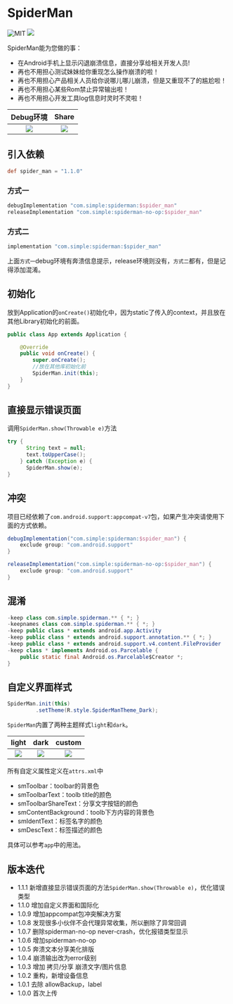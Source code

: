 # SpiderMan

![MIT](https://img.shields.io/badge/license-MIT-blue.svg)	![](https://img.shields.io/badge/JCenter-1.1.0-blue.svg)


SpiderMan能为您做的事：

* 在Android手机上显示闪退崩溃信息，直接分享给相关开发人员!
* 再也不用担心测试妹妹给你重现怎么操作崩溃的啦！
* 再也不用担心产品相关人员给你说哪儿哪儿崩溃，但是又重现不了的尴尬啦！
* 再也不用担心某些Rom禁止异常输出啦！
* 再也不用担心开发工具log信息时灵时不灵啦！

|                      Debug环境                       |                        Share                         |
| :--------------------------------------------------: | :--------------------------------------------------: |
| ![](https://i.loli.net/2019/02/24/5c726eacdd5b4.png) | ![](https://i.loli.net/2019/02/24/5c726ecdedd97.png) |

## 引入依赖

```groovy
def spider_man = "1.1.0"
```

### 方式一

```groovy
debugImplementation "com.simple:spiderman:$spider_man"
releaseImplementation "com.simple:spiderman-no-op:$spider_man"
```

### 方式二

```java
implementation "com.simple:spiderman:$spider_man"
```

上面`方式一`debug环境有奔溃信息提示，release环境则没有，`方式二`都有，但是记得添加混淆。

## 初始化

放到Application的`onCreate()`初始化中，因为static了传入的context，并且放在其他Library初始化的前面。

```java
public class App extends Application {

    @Override
    public void onCreate() {
        super.onCreate();
        //放在其他库初始化前
        SpiderMan.init(this);
    }
}
```

## 直接显示错误页面

调用`SpiderMan.show(Throwable e)`方法

```java
try {
      String text = null;
      text.toUpperCase();
    } catch (Exception e) {
      SpiderMan.show(e);
}
```

## 冲突

项目已经依赖了`com.android.support:appcompat-v7`包，如果产生冲突请使用下面的方式依赖。

```groovy
debugImplementation("com.simple:spiderman:$spider_man") {
    exclude group: "com.android.support"
}

releaseImplementation("com.simple:spiderman-no-op:$spider_man") {
    exclude group: "com.android.support"
}
```

## 混淆

```java
-keep class com.simple.spiderman.** { *; }
-keepnames class com.simple.spiderman.** { *; }
-keep public class * extends android.app.Activity
-keep public class * extends android.support.annotation.** { *; }
-keep public class * extends android.support.v4.content.FileProvider
-keep class * implements Android.os.Parcelable {
    public static final Android.os.Parcelable$Creator *;
}
```

## 自定义界面样式

```java
SpiderMan.init(this)
         .setTheme(R.style.SpiderManTheme_Dark);
```

`SpiderMan`内置了两种主题样式`light`和`dark`。

|                        light                         |                         dark                         |                        custom                        |
| :--------------------------------------------------: | :--------------------------------------------------: | :--------------------------------------------------: |
| ![](https://i.loli.net/2019/02/24/5c726ef04a909.png) | ![](https://i.loli.net/2019/02/24/5c726f0dc7159.png) | ![](https://i.loli.net/2019/02/24/5c72a0f278b9b.png) |

所有自定义属性定义在`attrs.xml`中

* smToolbar：toolbar的背景色
* smToolbarText：toolb title的颜色
* smToolbarShareText：分享文字按钮的颜色
* smContentBackground：toolb下方内容的背景色
* smIdentText：标签名字的颜色
* smDescText：标签描述的颜色

具体可以参考`app`中的用法。

## 版本迭代

* 1.1.1 新增直接显示错误页面的方法`SpiderMan.show(Throwable e)`，优化错误类型
* 1.1.0  增加自定义界面和国际化
* 1.0.9 增加appcompat包冲突解决方案
* 1.0.8 发现很多小伙伴不会代理异常收集，所以删除了异常回调
* 1.0.7 删除spiderman-no-op never-crash，优化报错类型显示
* 1.0.6 增加spiderman-no-op
* 1.0.5 奔溃文本分享美化排版
* 1.0.4 崩溃输出改为error级别
* 1.0.3 增加 拷贝/分享 崩溃文字/图片信息
* 1.0.2 重构，新增设备信息
* 1.0.1 去除 allowBackup，label
* 1.0.0 首次上传

